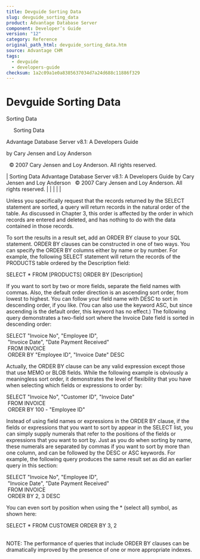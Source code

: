 ```yaml
---
title: Devguide Sorting Data
slug: devguide_sorting_data
product: Advantage Database Server
component: Developer’s Guide
version: "12"
category: Reference
original_path_html: devguide_sorting_data.htm
source: Advantage CHM
tags:
  - devguide
  - developers-guide
checksum: 1a2c09a1e0a8385637034d7a24d688c11886f329
---
```


# Devguide Sorting Data

Sorting Data

     Sorting Data

Advantage Database Server v8.1: A Developers Guide

by Cary Jensen and Loy Anderson

  © 2007 Cary Jensen and Loy Anderson. All rights reserved.

| Sorting Data  Advantage Database Server v8.1: A Developers Guide  by Cary Jensen and Loy Anderson    © 2007 Cary Jensen and Loy Anderson. All rights reserved. |  |  |  |  |

Unless you specifically request that the records returned by the SELECT statement are sorted, a query will return records in the natural order of the table. As discussed in Chapter 3, this order is affected by the order in which records are entered and deleted, and has nothing to do with the data contained in those records.

To sort the results in a result set, add an ORDER BY clause to your SQL statement. ORDER BY clauses can be constructed in one of two ways. You can specify the ORDER BY columns either by name or by number. For example, the following SELECT statement will return the records of the PRODUCTS table ordered by the Description field:

SELECT \* FROM [PRODUCTS] ORDER BY [Description]

If you want to sort by two or more fields, separate the field names with commas. Also, the default order direction is an ascending sort order, from lowest to highest. You can follow your field name with DESC to sort in descending order, if you like. (You can also use the keyword ASC, but since ascending is the default order, this keyword has no effect.) The following query demonstrates a two-field sort where the Invoice Date field is sorted in descending order:

SELECT "Invoice No", "Employee ID",  
  "Invoice Date", "Date Payment Received"  
  FROM INVOICE  
  ORDER BY "Employee ID", "Invoice Date" DESC

Actually, the ORDER BY clause can be any valid expression except those that use MEMO or BLOB fields. While the following example is obviously a meaningless sort order, it demonstrates the level of flexibility that you have when selecting which fields or expressions to order by:

SELECT "Invoice No", "Customer ID", "Invoice Date"  
  FROM INVOICE  
  ORDER BY 100 - "Employee ID"

Instead of using field names or expressions in the ORDER BY clause, if the fields or expressions that you want to sort by appear in the SELECT list, you can simply supply numerals that refer to the positions of the fields or expressions that you want to sort by. Just as you do when sorting by name, these numerals are separated by commas if you want to sort by more than one column, and can be followed by the DESC or ASC keywords. For example, the following query produces the same result set as did an earlier query in this section:

SELECT "Invoice No", "Employee ID",  
  "Invoice Date", "Date Payment Received"  
  FROM INVOICE  
  ORDER BY 2, 3 DESC

You can even sort by position when using the \* (select all) symbol, as shown here:

SELECT \* FROM CUSTOMER ORDER BY 3, 2

   
NOTE: The performance of queries that include ORDER BY clauses can be dramatically improved by the presence of one or more appropriate indexes.
